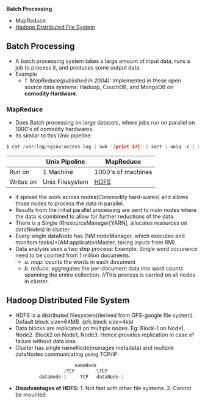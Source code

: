 **Batch Processing**
- MapReduce
- [Hadoop Distributed File System](#hdfs)


## Batch Processing
- A batch processing system takes a large amount of input data, runs a job to process it, and produces some output data.
- Example
  - _1. MapReduce(published in 2004):_ Implemented in these open source data systems: Hadoop, CouchDB, and MongoDB on **comodity Hardware**.

### MapReduce
- Does Batch processing on large datasets, where jobs run on parallel on 1000's of comodity hardwares.
- Its similar to this Unix pipeline:
```c
$ cat /var/log/nginx/access.log | awk '{print $7}' | sort | uniq -c | sort -r -n | head -n 5
```
| | Unix Pipeline | MapReduce |
|---|---|---|
|Run on| 1 Machine | 1000's of machines|
|Writes on |Unix Filesystem|[HDFS]()|

- it spread the work across nodes(Commodity hard-wares) and allows those nodes to process the data in parallel. 
- Results from the initial parallel processing are sent to main nodes where the data is combined to allow for further reductions of the data.
- There is a Single (RresourceManager[YARN], allocates resources on dataNodes) in cluster. 
- Every single dataNode has (NM:nodeManager, which executes and monitors tasks)+(AM:applicationMaster, taking inputs from RM).
- Data analysis uses a two step process: Example: Single word occurance need to be counted from 1 million documents.
  - *a. map:* counts the words in each document        
  - *b. reduce:* aggregates the per-document data into word counts spanning the entire collection.    //This process is carried on all nodes in cluster.


<a name=hdfs></a>
## Hadoop Distributed File System
- HDFS is a distributed filesystem(derived from GFS-google file system). Default block size=64MB. (xfs block size=4kb)
- Data blocks are replicated on multiple nodes. Eg: Block-1 on Node1, Node2. Block2 on Node1, Node3. Hence provides replication in case of failure without data loss. 
- Cluster has single nameNode(manages metadata) and multiple dataNodes communicating using TCP/IP
```c
                         nameNode
                     /TCP        \TCP
            dataNode-1    -TCP   dataNode-2
```
- **Disadvantages of HDFS:**     1. Not fast with other file systems.    2. Cannot be mounted

